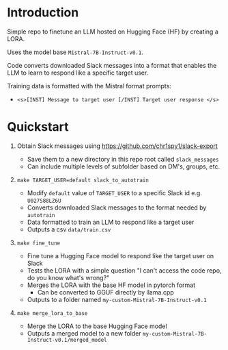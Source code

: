 # Introduction
Simple repo to finetune an LLM hosted on Hugging Face (HF) by creating a LORA.

Uses the model base `Mistral-7B-Instruct-v0.1`.

Code converts downloaded Slack messages into a format that enables the LLM to learn to respond like a specific target user.

Training data is formatted with the Mistral format prompts:

*  `<s>[INST] Message to target user [/INST] Target user response </s>`

# Quickstart
1. Obtain Slack messages using https://github.com/chr1spy1/slack-export
    * Save them to a new directory in this repo root called `slack_messages`
    * Can include multiple levels of subfolder based on DM's, groups, etc.

2. `make TARGET_USER=default slack_to_autotrain`
    * Modify `default` value of `TARGET_USER` to a specific Slack id e.g. `U027S88LZ6U` 
    * Converts downloaded Slack messages to the format needed by `autotrain`
    * Data formatted to train an LLM to respond like a target user
    * Outputs a csv `data/train.csv`

3. `make fine_tune`
    * Fine tune a Hugging Face model to respond like the target user on Slack
    * Tests the LORA with a simple question "I can't access the code repo, do you know what's wrong?"
    * Merges the LORA with the base HF model in pytorch format
        * Can be converted to GGUF directly by llama.cpp
    * Outputs to a folder named `my-custom-Mistral-7B-Instruct-v0.1`

4. `make merge_lora_to_base`
    * Merge the LORA to the base Hugging Face model
    * Outputs a merged model to a new folder `my-custom-Mistral-7B-Instruct-v0.1/merged_model`